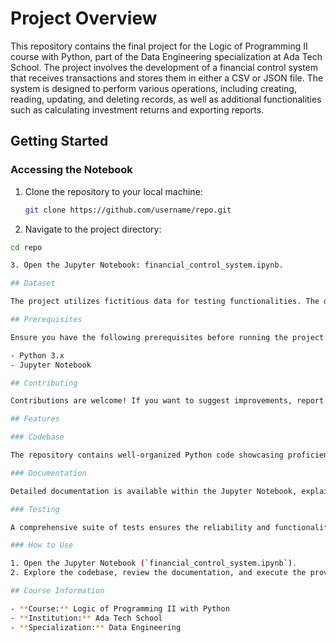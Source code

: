# Project Overview

This repository contains the final project for the Logic of Programming II course with Python, part of the Data Engineering specialization at Ada Tech School. The project involves the development of a financial control system that receives transactions and stores them in either a CSV or JSON file. The system is designed to perform various operations, including creating, reading, updating, and deleting records, as well as additional functionalities such as calculating investment returns and exporting reports.

## Getting Started

### Accessing the Notebook

1. Clone the repository to your local machine:
   ```bash
   git clone https://github.com/username/repo.git
   
2.  Navigate to the project directory:
   ```bash
   cd repo

3. Open the Jupyter Notebook: financial_control_system.ipynb.

## Dataset

The project utilizes fictitious data for testing functionalities. The dataset includes information about transactions, including date, type (revenue, expenses, investment), value, and additional details for investment transactions.

## Prerequisites

Ensure you have the following prerequisites before running the project:

- Python 3.x
- Jupyter Notebook

## Contributing

Contributions are welcome! If you want to suggest improvements, report issues, or add new features, please submit pull requests.

## Features

### Codebase

The repository contains well-organized Python code showcasing proficiency in solving complex financial problems and implementing efficient algorithms.

### Documentation

Detailed documentation is available within the Jupyter Notebook, explaining the logic behind key algorithms and data structures used in the project.

### Testing

A comprehensive suite of tests ensures the reliability and functionality of the implemented solutions.

### How to Use

1. Open the Jupyter Notebook (`financial_control_system.ipynb`).
2. Explore the codebase, review the documentation, and execute the provided tests.

## Course Information

- **Course:** Logic of Programming II with Python
- **Institution:** Ada Tech School
- **Specialization:** Data Engineering
